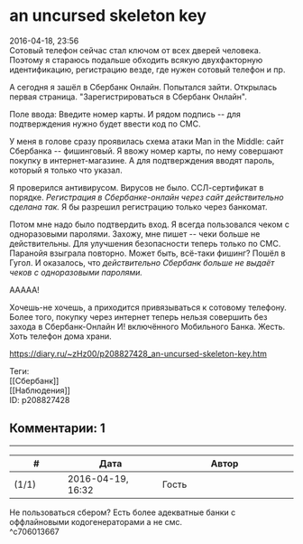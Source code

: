 an uncursed skeleton key
========================

  
2016-04-18, 23:56  
 Сотовый телефон сейчас стал ключом от всех дверей человека. Поэтому я стараюсь подальше обходить всякую двухфакторную идентификацию, регистрацию везде, где нужен сотовый телефон и пр.   
   
 А сегодня я зашёл в Сбербанк Онлайн. Попытался зайти. Открылась первая страница. "Зарегистрироваться в Сбербанк Онлайн".   
   
 Поле ввода: Введите номер карты. И рядом подпись -- для подтверждения нужно будет ввести код по СМС.   
   
 У меня в голове сразу проявилась схема атаки Man in the Middle: сайт Сбербанка -- фишинговый. Я ввожу номер карты, по нему совершают покупку в интернет-магазине. А для подтверждения вводят пароль, который я только что указал.   
   
 Я проверился антивирусом. Вирусов не было. ССЛ-сертификат в порядке.  *Регистрация в Сбербанке-онлайн через сайт действительно сделана так.*  Я бы разрешил регистрацию только через банкомат.   
   
 Потом мне надо было подтвердить вход. Я всегда пользовался чеком с одноразовыми паролями. Захожу, мне пишет -- чеки больше не действительны. Для улучшения безопасности теперь только по СМС. Паранойя взыграла повторно. Может быть, всё-таки фишинг? Пошёл в Гугол. И оказалось, что  *действительно Сбербанк больше не выдаёт чеков с одноразовыми паролями.*    
   
 ААААА!   
   
 Хочешь-не хочешь, а приходится привязываться к сотовому телефону. Более того, покупку через интернет теперь нельзя совершить без захода в Сбербанк-Онлайн И! включённого Мобильного Банка. Жесть. Хоть телефон дома храни.   
  
<https://diary.ru/~zHz00/p208827428_an-uncursed-skeleton-key.htm>  
  
Теги:  
[[Сбербанк]]  
[[Наблюдения]]  
ID: p208827428  


Комментарии: 1
--------------

  


---



|         #         |              Дата              |                     Автор                     |           ID           |
| --- | --- | --- | --- |
| (1/1) | 2016-04-19, 16:32 | Гость | c706013667 |

  
 Не пользоваться сбером? Есть более адекватные банки с оффлайновыми кодогенераторами а не смс.   
 ^c706013667